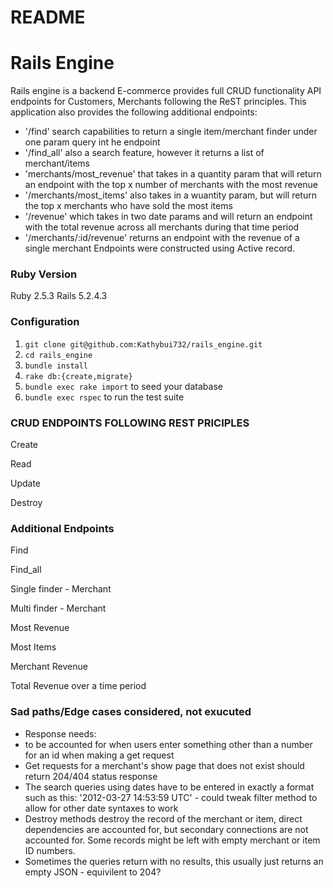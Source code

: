 # README

# Rails Engine
Rails engine is a backend E-commerce provides full CRUD functionality API endpoints for Customers, Merchants following the ReST principles. This application also provides the following additional endpoints:
  - '/find' search capabilities to return a single item/merchant finder under one param query int he endpoint
  - '/find_all' also a search feature, however it returns a list of merchant/items
  - 'merchants/most_revenue' that takes in a quantity param that will return an endpoint with the top x number of merchants with the most revenue
  - '/merchants/most_items' also takes in a wuantity param, but will return the top x merchants who have sold the most items
  - '/revenue' which takes in two date params and will return an endpoint with the total revenue across all merchants during that time period
  - '/merchants/:id/revenue' returns an endpoint with the revenue of a single merchant
  Endpoints were constructed using Active record. 
  
 ### Ruby Version
 Ruby 2.5.3
 Rails 5.2.4.3
 
 ### Configuration
1. `git clone git@github.com:Kathybui732/rails_engine.git`
2. `cd rails_engine`
3. `bundle install`
4. `rake db:{create,migrate}`
5. `bundle exec rake import` to seed your database
6. `bundle exec rspec` to run the test suite

### CRUD ENDPOINTS FOLLOWING REST PRICIPLES
Create


Read


Update


Destroy


### Additional Endpoints
Find


Find_all


Single finder - Merchant


Multi finder - Merchant


Most Revenue


Most Items


Merchant Revenue


Total Revenue over a time period

### Sad paths/Edge cases considered, not exucuted
- Response needs: 
- to be accounted for when users enter something other than a number for an id when making a get request
- Get requests for a merchant's show page that does not exist should return 204/404 status response
- The search queries using dates have to be entered in exactly a format such as this: '2012-03-27 14:53:59 UTC' - could tweak filter method to allow for other date syntaxes to work
- Destroy methods destroy the record of the merchant or item, direct dependencies are accounted for, but secondary connections are not accounted for. Some records might be left with empty merchant or item ID numbers.
- Sometimes the queries return with no results, this usually just returns an empty JSON - equivilent to 204?
